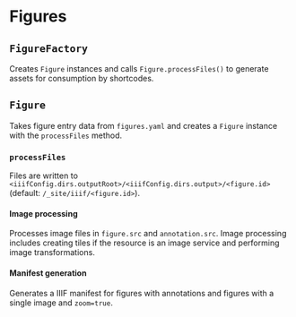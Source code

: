 # Figures

## `FigureFactory`
Creates `Figure` instances and calls `Figure.processFiles()` to generate assets for consumption by shortcodes.

## `Figure`
Takes figure entry data from `figures.yaml` and creates a `Figure` instance with the `processFiles` method.

### `processFiles`
Files are written to `<iiifConfig.dirs.outputRoot>/<iiifConfig.dirs.output>/<figure.id>` (default: `/_site/iiif/<figure.id>`).

#### Image processing 
Processes image files in `figure.src` and `annotation.src`. Image processing includes creating tiles if the resource is an image service and performing image transformations.

#### Manifest generation
Generates a IIIF manifest for figures with annotations and figures with a single image and `zoom=true`.
